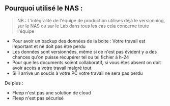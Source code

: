 ## Pourquoi utilisé le NAS :

>NB : L'intégralité de l'équipe de production utilises déjà le versionning, sur le NAS ou sur le Lab dans tous les cas cela concerne toute l'équipe

- Pour avoir un backup des données de la boite : Votre travail est important et ne doit pas être perdu
- Les données sont versionnées, même si ce n'est pas évident y a des chances qu'on puisse récupérer tel ou tel fichier à h-24
- Pour que les documents soient collaboratif, si vous êtes absent on doit avoir accès a votre travail malgré tout
- Si il arrive un soucis à votre PC votre travail ne sera pas perdu

De plus :

- Fleep n'est pas une solution de cloud
- Fleep n'est pas sécurisé
